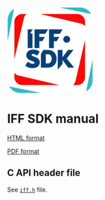 <img src="logo.png" alt="logo" height="200"/>

# IFF SDK manual

[HTML format](https://mr-te.ch/iff-sdk-manual-1-6)

[PDF format](manual/iff-sdk-manual-1-6.pdf)

## C API header file

See [`iff.h`](iff.h) file.

